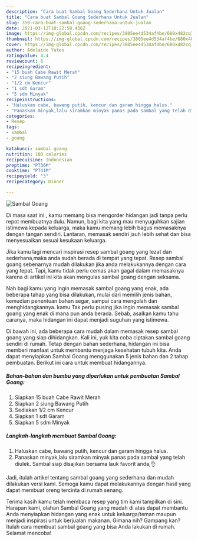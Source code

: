 ```yaml
---
description: "Cara buat Sambal Goang Sederhana Untuk Jualan"
title: "Cara buat Sambal Goang Sederhana Untuk Jualan"
slug: 350-cara-buat-sambal-goang-sederhana-untuk-jualan
date: 2021-03-12T10:22:58.436Z
image: https://img-global.cpcdn.com/recipes/3805ee4d534af4be/680x482cq70/sambal-goang-foto-resep-utama.jpg
thumbnail: https://img-global.cpcdn.com/recipes/3805ee4d534af4be/680x482cq70/sambal-goang-foto-resep-utama.jpg
cover: https://img-global.cpcdn.com/recipes/3805ee4d534af4be/680x482cq70/sambal-goang-foto-resep-utama.jpg
author: Adelaide Yates
ratingvalue: 4.4
reviewcount: 6
recipeingredient:
- "15 buah Cabe Rawit Merah"
- "2 siung Bawang Putih"
- "1/2 cm Kencur"
- "1 sdt Garam"
- "5 sdm Minyak"
recipeinstructions:
- "Haluskan cabe, bawang putih, kencur dan garam hingga halus."
- "Panaskan minyak,lalu siramkan minyak panas pada sambal yang telah diulek. Sambal siap disajikan bersama lauk favorit anda,👌"
categories:
- Resep
tags:
- sambal
- goang

katakunci: sambal goang 
nutrition: 180 calories
recipecuisine: Indonesian
preptime: "PT36M"
cooktime: "PT41M"
recipeyield: "3"
recipecategory: Dinner

---
```



![Sambal Goang](https://img-global.cpcdn.com/recipes/3805ee4d534af4be/680x482cq70/sambal-goang-foto-resep-utama.jpg)

Di masa  saat ini , kamu memang bisa mengorder hidangan jadi tanpa perlu repot membuatnya dulu. Namun, bagi kita yang mau menyuguhkan sajian istimewa kepada keluarga, maka kamu memang lebih bagus memasaknya dengan tangan sendiri. Lantaran, memasak sendiri jauh lebih sehat dan bisa menyesuaikan sesuai kesukaan keluarga.

Jika kamu lagi mencari inspirasi resep sambal goang yang lezat dan sederhana,maka anda sudah berada di tempat yang tepat. Resep sambal goang  sebenarnya mudah dilakukan jika anda melakukannya dengan cara yang tepat. Tapi, kamu tidak perlu cemas akan gagal dalam memasaknya 
karena di artikel ini kita akan mengulas sambal goang dengan seksama.  



Nah bagi kamu yang ingin memasak sambal goang yang enak, ada beberapa tahap yang bisa dilakukan, mulai dari memilih jenis bahan, kemudian penentuan bahan segar, sampai cara mengolah dan menghidangkannya. kamu Tak perlu pusing jika ingin memasak sambal goang yang enak di mana pun anda berada. Sebab, asalkan kamu  tahu caranya, maka hidangan ini dapat menjadi suguhan yang istimewa.

Di bawah ini, ada beberapa cara mudah dalam memasak resep sambal goang yang siap dihidangkan. Kali ini, yuk kita coba ciptakan sambal goang sendiri di rumah. Tetap dengan bahan sederhana, hidangan ini bisa memberi manfaat untuk membantu menjaga kesehatan tubuh kita. Anda dapat menyiapkan Sambal Goang menggunakan 5 jenis bahan dan 2 tahap pembuatan. Berikut ini cara untuk membuat hidangannya.

<!--inarticleads1-->

##### Bahan-bahan dan bumbu yang diperlukan untuk pembuatan Sambal Goang:

1. Siapkan 15 buah Cabe Rawit Merah
1. Siapkan 2 siung Bawang Putih
1. Sediakan 1/2 cm Kencur
1. Siapkan 1 sdt Garam
1. Siapkan 5 sdm Minyak




<!--inarticleads2-->

##### Langkah-langkah membuat Sambal Goang:

1. Haluskan cabe, bawang putih, kencur dan garam hingga halus.
1. Panaskan minyak,lalu siramkan minyak panas pada sambal yang telah diulek. Sambal siap disajikan bersama lauk favorit anda,👌




Jadi, itulah artikel tentang  sambal goang  yang sederhana dan mudah dilakukan versi kami. Semoga kamu dapat melakukannya dengan hasil yang dapat membuat oreng tercinta di rumah senang. 

Terima kasih kamu telah membaca resep yang tim kami tampilkan di sini. Harapan kami, olahan  Sambal Goang yang mudah di atas dapat membantu Anda menyiapkan hidangan yang enak untuk keluarga/teman maupun menjadi inspirasi untuk berjualan makanan. Gimana nih? Gampang kan? Itulah cara membuat sambal goang yang bisa Anda lakukan di rumah. Selamat mencoba!

